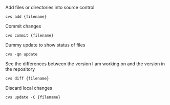 Add files or directories into source control
```
cvs add {filename}
```

Commit changes
```
cvs commit {filename}
```

Dummy update to show status of files
```
cvs -qn update
```

See the differences between the version I am working on and the version in the repository
```
cvs diff {filename}
```

Discard local changes
```
cvs update -C {filename}
```
